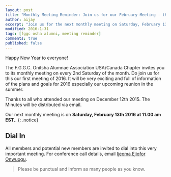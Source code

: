 ```yaml
---
layout: post
title: "Monthly Meeting Reminder: Join us for our February Meeting - the first of 2016"
author: aijay
excerpt: "Join us for the next monthly meeting on Saturday, February 13, 2016 at 11am EST."
modified: 2016-1-31
tags: [fggc osha alumni, meeting reminder]
comments: true
published: false
---
```


Happy New Year to everyone!

The F.G.G.C. Onitsha Alumnae Association USA/Canada Chapter invites you to its monthly meeting on every 2nd Saturday of the month. Do join us for this our first meeting of 2016. It will be very exciting and full of information of the plans and goals for 2016 especially our upcoming reunion in the summer.

Thanks to all who attended our meeting on December 12th 2015. The Minutes will be distributed via email.


Our next monthly meeting is on **Saturday, February 13th 2016 at 11.00 am EST.**. 
{: .notice} 

## Dial In 
All members and potential new members are invited to dial into this very important meeting. For conference call details, email [Ijeoma Ejiofor Onwuogu](mailto:ijeoma.ejiofor@fggconitsha.com).

> Please be punctual and inform as many people as you know.

